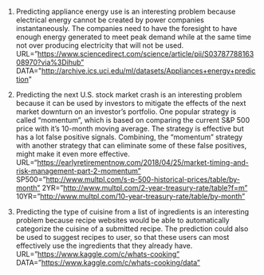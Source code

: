 1) Predicting appliance energy use is an interesting problem because electrical energy cannot be created by power companies instantaneously. The companies need to have the foresight to have enough energy generated to meet peak demand while at the same time not over producing electricity that will not be used.
URL=”https://www.sciencedirect.com/science/article/pii/S0378778816308970?via%3Dihub”
DATA="http://archive.ics.uci.edu/ml/datasets/Appliances+energy+prediction"

2) Predicting the next U.S. stock market crash is an interesting problem because it can be used by investors to mitigate the effects of the next market downturn on an investor’s portfolio. One popular strategy is called “momentum”, which is based on comparing the current S&P 500 price with it’s 10-month moving average. The strategy is effective but has a lot false positive signals. Combining, the “momentum” strategy with another strategy that can eliminate some of these false positives, might make it even more effective. 
URL=“https://earlyretirementnow.com/2018/04/25/market-timing-and-risk-management-part-2-momentum”
SP500=”http://www.multpl.com/s-p-500-historical-prices/table/by-month”
2YR=”http://www.multpl.com/2-year-treasury-rate/table?f=m”
10YR=”http://www.multpl.com/10-year-treasury-rate/table/by-month”

3) Predicting the type of cuisine from a list of ingredients is an interesting problem because recipe websites would be able to automatically categorize the cuisine of a submitted recipe. The prediction could also be used to suggest recipes to user, so that these users can most effectively use the ingredients that they already have.
URL=”https://www.kaggle.com/c/whats-cooking”
DATA=”https://www.kaggle.com/c/whats-cooking/data”  
